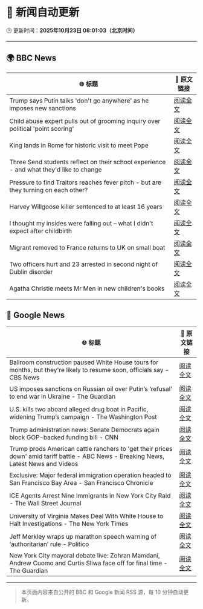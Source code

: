 # 🧠 新闻自动更新

🕒 更新时间：**2025年10月23日 08:01:03（北京时间）**

---

## 🌍 BBC News

| 🌐 标题 | 🔗 原文链接 |
|--------|-------------|
| Trump says Putin talks 'don't go anywhere' as he imposes new sanctions | [阅读全文](https://www.bbc.com/news/articles/cd6758pn6ylo?at_medium=RSS&at_campaign=rss) |
| Child abuse expert pulls out of grooming inquiry over political 'point scoring' | [阅读全文](https://www.bbc.com/news/articles/c629zvnd5lno?at_medium=RSS&at_campaign=rss) |
| King lands in Rome for historic visit to meet Pope | [阅读全文](https://www.bbc.com/news/articles/c07mzye39djo?at_medium=RSS&at_campaign=rss) |
| Three Send students reflect on their school experience - and what they'd like to change | [阅读全文](https://www.bbc.com/news/articles/c891y5n2de8o?at_medium=RSS&at_campaign=rss) |
| Pressure to find Traitors reaches fever pitch - but are they turning on each other? | [阅读全文](https://www.bbc.com/news/articles/c87415422zdo?at_medium=RSS&at_campaign=rss) |
| Harvey Willgoose killer sentenced to at least 16 years | [阅读全文](https://www.bbc.com/news/articles/cvg7ezmly8lo?at_medium=RSS&at_campaign=rss) |
| I thought my insides were falling out – what I didn't expect after childbirth | [阅读全文](https://www.bbc.com/news/articles/ckgk0y18mrvo?at_medium=RSS&at_campaign=rss) |
| Migrant removed to France returns to UK on small boat | [阅读全文](https://www.bbc.com/news/articles/clykzx43v0po?at_medium=RSS&at_campaign=rss) |
| Two officers hurt and 23 arrested in second night of Dublin disorder | [阅读全文](https://www.bbc.com/news/articles/cgr42dw57ljo?at_medium=RSS&at_campaign=rss) |
| Agatha Christie meets Mr Men in new children's books | [阅读全文](https://www.bbc.com/news/articles/cdx42rv2wgqo?at_medium=RSS&at_campaign=rss) |

## 📰 Google News

| 🌐 标题 | 🔗 原文链接 |
|--------|-------------|
| Ballroom construction paused White House tours for months, but they're likely to resume soon, officials say - CBS News | [阅读全文](https://news.google.com/rss/articles/CBMieEFVX3lxTE1rU1pRTS1iMjlxdHhXSUZtWWFndVNQdVdLWEs5S09uUkI2VUEyRVBMTmRmakJkM3F0UFNmN0pCQWtpbW9XcHk2eFJjeWFqNHJpcmFkQXNQSGNWNlpoUm1wNHV2NVFTVmlZa1dIN08wYVljNkVQVDBRStIBfkFVX3lxTE90cnIxS2ZwaW55dDRRN0JwdGR6bW5EMmU2NzBlZE85SUxrQVRRbE1zcm9SY05tbUV5N0RXOWJtXzhBeXI5Z3V2OTMwaGtXeEYtME11YWRUT0o5S0dTUF9JMHI0a1FHTmV2cDd0LW1lNllWUUN2ckFSdTlqR0FOdw?oc=5) |
| US imposes sanctions on Russian oil over Putin’s ‘refusal’ to end war in Ukraine - The Guardian | [阅读全文](https://news.google.com/rss/articles/CBMiqgFBVV95cUxNVVlBQzh3VFFpQ0JnM1ViTzNZMTVYeWVrWldOejJ0amlmV1BZT1FCZ3FaT0x0c0s5aXV3ZEI3SV9WcnBrX0dySHRVVzNON1Z0UGF5WW0wQTFtcGctUjFOekxjYWV5TVIzbE94XzB3NC1pN0ZROTY5amlDcFd4aTllYlg3ZS1WLXd6X21vTU9EdFREMFJncXpkOUdjSUdYWDB6anhwV0N0U3UxUQ?oc=5) |
| U.S. kills two aboard alleged drug boat in Pacific, widening Trump’s campaign - The Washington Post | [阅读全文](https://news.google.com/rss/articles/CBMingFBVV95cUxNV09qT0hDMERPQm9QbmpQS0FVbENzVjNjdnp4c2U5QmVmS05rM2ZIdUp1bzM0YVBEZVFxcDY2OHpkQVRDT2U5OWptRTJ2b3hMNS1hRW9HQkZtY1NnUURQal9ibG1lZ29qWHEzcmxZUVdYajNRd0pYemNfS09XUW1fYnBxTzAxTFdyOHh0M0RDejU1VXBtR1QzeWdnWWxkdw?oc=5) |
| Trump administration news: Senate Democrats again block GOP-backed funding bill - CNN | [阅读全文](https://news.google.com/rss/articles/CBMihAFBVV95cUxPcmZidXFoLXdqelFzV2dqelNMelo2Njd1YlFuSWpZckhaS21sZFlmbXdxcFpCelNMU1ZTbWFfN2xkc1BqR3FXbUxhdTlVWTFiYnFUbGJ4NWdGdXRrWlEwdDZTS2NFU1hLdDg2UE1kMkZKNzg4Q3Zvd0FjdzA2LW9tUVhPeTU?oc=5) |
| Trump prods American cattle ranchers to 'get their prices down' amid tariff battle - ABC News - Breaking News, Latest News and Videos | [阅读全文](https://news.google.com/rss/articles/CBMiogFBVV95cUxNYlh4bE10WXpncDlnQU5pWTFfNzJYZkx6T2dfY183NDVDNk9wbUdHUm02Y0hONDNfMm12VURSVUFuZlhnbkozaDhiRk1UdFFOQUhnZVBNWl9tM01xekppWlp3LWtqSWhPMjN4MkZGam5kUFFZZ1F6eUc2aTBVOGtDdWgwLXVPRVRMblN6V2pMTnZaMW05Ui1oYmdvZUVyRDBSNEHSAacBQVVfeXFMTTI0TUwzQ3RTd2tHSEE2WTlPUUxfa21EOHUyVGF1dk1LMmR5WHhrNjR1bkpXczBLZ0lLQVVmNEJXa3B1TDdzMnZ4ZHU4cF91UjhVTEItajVlbWFPTDgzOVZtTVQ4WTVySmtnRHZwaHpmSVh6YnVJaU9fUm9VdHdPV0pWTno0cWR5a1lUeEhCejdKNk1tWG9JT1hJOWhYX0p1YVV1eTVLMkk?oc=5) |
| Exclusive: Major federal immigration operation headed to San Francisco Bay Area - San Francisco Chronicle | [阅读全文](https://news.google.com/rss/articles/CBMiiAFBVV95cUxNN3ZPSWZVTURaNTBhaGZkNk5pWm54WnFKY1ZObEUzNTRDdVdPSkpSTFVqS3hLaG5pTmJNaFlQc0d1OG5YVnRxTnY4RHhZYkQyNnJXbnhIYWhjRlpFUFJXa0Z1WFRLYm1SWkRXRHNvLUZMdEw5ZmYtTGNGODVsczFPRkk4MHRuMW9z?oc=5) |
| ICE Agents Arrest Nine Immigrants in New York City Raid - The Wall Street Journal | [阅读全文](https://news.google.com/rss/articles/CBMib0FVX3lxTE5fZVQ4M3NHV192ZlJ2ZXc1SzdGekQwQ2ZraTJiR3Nia0JiM2dkUjlCNU0weThPd1JQWlh2R1JGekNBLWtLbXN4dG05aE9GeXVuZUZCR1VKbUM2MGdQMDI2SEZzMmg4RUkyNUpFWXpyTQ?oc=5) |
| University of Virginia Makes Deal With White House to Halt Investigations - The New York Times | [阅读全文](https://news.google.com/rss/articles/CBMilAFBVV95cUxQdktYNDlhclJfMUpHZVhSQkQ0a3RyY0VHOUZjT3hMQllzcXJTRE01UG5lQzVCYnhrSUhac2lFQnZBQnlPSjlTb05KNWlCSjNSRmVUV1VCUWptaXJBR0xOb19faFlwSGxnZk1Kd1RtaE9lbHRUaDAySTVOQy1DTlFiLUpNYkp0V2x6aTl1SlBmN3UzUFBF?oc=5) |
| Jeff Merkley wraps up marathon speech warning of ‘authoritarian’ rule - Politico | [阅读全文](https://news.google.com/rss/articles/CBMimwFBVV95cUxQaXZqVDkwemliWW9qYy1NQXp5WGxRU2Vmd1N5b0pTTlNrcEs0cTh2S3A4blV0ekZyVXFzLTR1dDlVNXVPT0dZR2hyYUp4dnAzY0ptb2FEVTJXdkh2QmxtVGdxdElDTjMtNnVpOFlMZVV5Yk1hTk5mZ2NYZVFsMTVfVGxSVHAwYmJnM3hqTW1ISWhvSWREMjZ0WTZ6MA?oc=5) |
| New York City mayoral debate live: Zohran Mamdani, Andrew Cuomo and Curtis Sliwa face off for final time - The Guardian | [阅读全文](https://news.google.com/rss/articles/CBMinwFBVV95cUxOSXlEZU9sYXdlc1NYNldJTXR6T0FpTlFFa0NWWlNlT3FkV21vam83SmdQZ2Q2bERpTHRKbHF0b2VTMi1QUFd5MVVUZlhpbUh1UHpabmZ5b2M0YjhNTmRQQ05MeVF2MEpMVFNWOWpzZjBCN0pRSHROeFM4czVHSlFxTFpDVGsyellTSkprVWJNbDJrRnVrV2dWaFRGZ2gzeFU?oc=5) |

---
> 本页面内容来自公开的 BBC 和 Google 新闻 RSS 源，每 10 分钟自动更新。